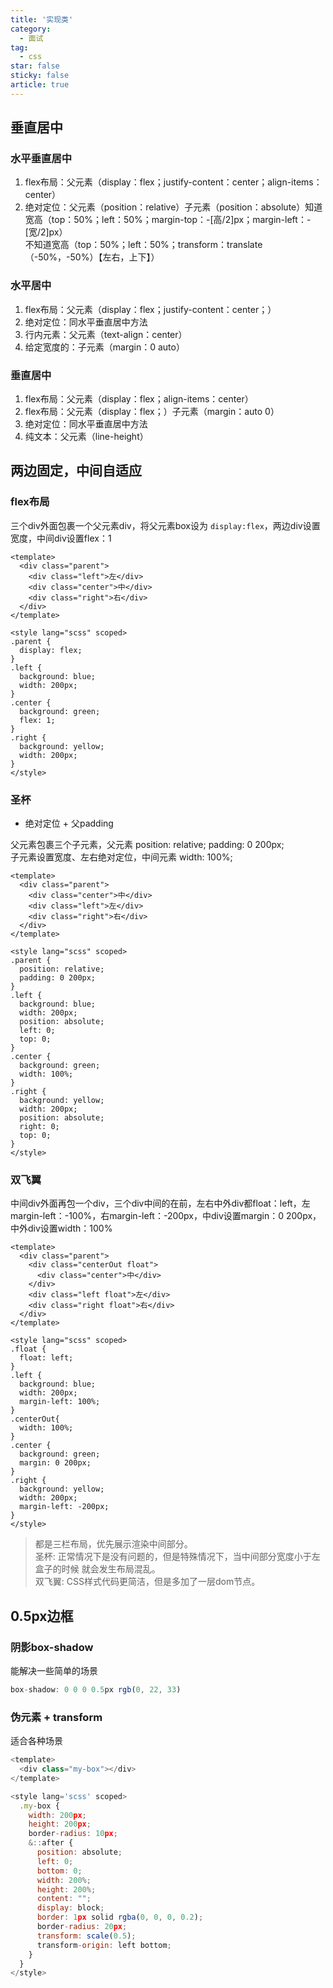 ```yaml
---
title: '实现类'
category:
  - 面试
tag:
  - css
star: false
sticky: false  
article: true
---
```


## 垂直居中

### 水平垂直居中

1. flex布局：父元素（display：flex；justify-content：center；align-items：center）
2. 绝对定位：父元素（position：relative）子元素（position：absolute）
​知道宽高（top：50%；left：50%；margin-top：-[高/2]px；margin-left：-[宽/2]px）  
​不知道宽高（top：50%；left：50%；transform：translate（-50%，-50%）【左右，上下】）

### 水平居中

1. flex布局：父元素（display：flex；justify-content：center；）
2. 绝对定位：同水平垂直居中方法
3. 行内元素：父元素（text-align：center）
4. 给定宽度的：子元素（margin：0 auto）

### 垂直居中

1. flex布局：父元素（display：flex；align-items：center）
2. flex布局：父元素（display：flex；）子元素（margin：auto 0）
3. 绝对定位：同水平垂直居中方法
4. 纯文本：父元素（line-height）

## 两边固定，中间自适应

### flex布局

三个div外面包裹一个父元素div，将父元素box设为 `display:flex`，两边div设置宽度，中间div设置flex：1

``` vue
<template>
  <div class="parent">
    <div class="left">左</div>
    <div class="center">中</div>
    <div class="right">右</div>
  </div>
</template>

<style lang="scss" scoped>
.parent {
  display: flex;
}
.left {
  background: blue;
  width: 200px;
}
.center {
  background: green;
  flex: 1;
}
.right {
  background: yellow;
  width: 200px;
}
</style>
```

### 圣杯

- 绝对定位 + 父padding

父元素包裹三个子元素，父元素 position: relative; padding: 0 200px;  
子元素设置宽度、左右绝对定位，中间元素 width: 100%;

``` vue
<template>
  <div class="parent">
    <div class="center">中</div>
    <div class="left">左</div>
    <div class="right">右</div>
  </div>
</template>

<style lang="scss" scoped>
.parent {
  position: relative;
  padding: 0 200px;
}
.left {
  background: blue;
  width: 200px;
  position: absolute;
  left: 0;
  top: 0;
}
.center {
  background: green;
  width: 100%;
}
.right {
  background: yellow;
  width: 200px;
  position: absolute;
  right: 0;
  top: 0;
}
</style>
```

### 双飞翼

中间div外面再包一个div，三个div中间的在前，左右中外div都float：left，左margin-left：-100%，右margin-left：-200px，中div设置margin：0 200px，中外div设置width：100%

``` vue
<template>
  <div class="parent">
    <div class="centerOut float">
      <div class="center">中</div>
    </div>
    <div class="left float">左</div>
    <div class="right float">右</div>
  </div>
</template>

<style lang="scss" scoped>
.float {
  float: left;
}
.left {
  background: blue;
  width: 200px;
  margin-left: 100%;
}
.centerOut{
  width: 100%;
}
.center {
  background: green;
  margin: 0 200px;
}
.right {
  background: yellow;
  width: 200px;
  margin-left: -200px;
}
</style>
```

> 都是三栏布局，优先展示渲染中间部分。  
> 圣杯: 正常情况下是没有问题的，但是特殊情况下，当中间部分宽度小于左盒子的时候 就会发生布局混乱。   
> 双飞翼: CSS样式代码更简洁，但是多加了一层dom节点。  

## 0.5px边框

### 阴影box-shadow

能解决一些简单的场景

```js
box-shadow: 0 0 0 0.5px rgb(0, 22, 33)
```

### 伪元素 + transform

适合各种场景

``` js
<template>
  <div class="my-box"></div>
</template>

<style lang='scss' scoped>
  .my-box {
    width: 200px;
    height: 200px;
    border-radius: 10px;
    &::after {
      position: absolute;
      left: 0;
      bottom: 0;
      width: 200%;
      height: 200%;
      content: "";
      display: block;
      border: 1px solid rgba(0, 0, 0, 0.2);
      border-radius: 20px;
      transform: scale(0.5);
      transform-origin: left bottom;
    }
  }
</style>
```